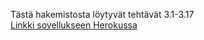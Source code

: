Tästä hakemistosta löytyvät tehtävät 3.1-3.17  
[Linkki sovellukseen Herokussa](https://fullstack-puhelinluetteloapp.herokuapp.com/)
